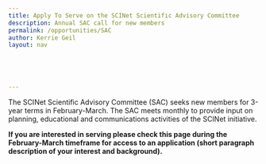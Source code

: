 ```yaml
---
title: Apply To Serve on the SCINet Scientific Advisory Committee 
description: Annual SAC call for new members
permalink: /opportunities/SAC
author: Kerrie Geil
layout: nav





---
```




The SCINet Scientific Advisory Committee (SAC) seeks new members for 3-year terms in February-March. The SAC meets monthly to provide input on planning, educational and communications activities of the SCINet initiative.
 
**If you are interested in serving please check this page during the February-March timeframe for access to an application (short paragraph description of your interest and background).**
